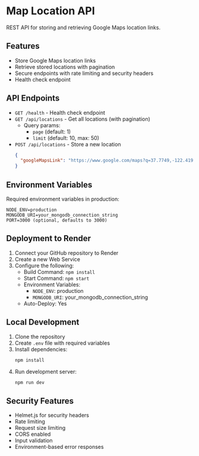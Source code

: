 # Map Location API

REST API for storing and retrieving Google Maps location links.

## Features
- Store Google Maps location links
- Retrieve stored locations with pagination
- Secure endpoints with rate limiting and security headers
- Health check endpoint

## API Endpoints

- `GET /health` - Health check endpoint
- `GET /api/locations` - Get all locations (with pagination)
  - Query params: 
    - `page` (default: 1)
    - `limit` (default: 10, max: 50)
- `POST /api/locations` - Store a new location
  ```json
  {
    "googleMapsLink": "https://www.google.com/maps?q=37.7749,-122.4194"
  }
  ```

## Environment Variables

Required environment variables in production:
```
NODE_ENV=production
MONGODB_URI=your_mongodb_connection_string
PORT=3000 (optional, defaults to 3000)
```

## Deployment to Render

1. Connect your GitHub repository to Render
2. Create a new Web Service
3. Configure the following:
   - Build Command: `npm install`
   - Start Command: `npm start`
   - Environment Variables:
     - `NODE_ENV`: production
     - `MONGODB_URI`: your_mongodb_connection_string
   - Auto-Deploy: Yes

## Local Development

1. Clone the repository
2. Create `.env` file with required variables
3. Install dependencies:
   ```bash
   npm install
   ```
4. Run development server:
   ```bash
   npm run dev
   ```

## Security Features
- Helmet.js for security headers
- Rate limiting
- Request size limiting
- CORS enabled
- Input validation
- Environment-based error responses